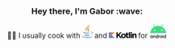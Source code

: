 <h3 align='center'> Hey there, I'm Gabor :wave:</h3>
<p align='center'>👨‍🍳 I usually cook with <img alt="Java" title="Java" src="https://github.com/ghataa/ghataa/blob/main/assets/java.svg" height="28"> and <img alt="Kotlin" title="Kotlin" src="https://github.com/ghataa/ghataa/blob/main/assets/kotlin.svg" height="12"> for <img alt="Android" title="Android" src="https://github.com/ghataa/ghataa/blob/main/assets/android.svg" height="28"></p>

<!--
**ghataa/ghataa** is a ✨ _special_ ✨ repository because its `README.md` (this file) appears on your GitHub profile.

Here are some ideas to get you started:

- 🔭 I’m currently working on ...
- 🌱 I’m currently learning ...
- 👯 I’m looking to collaborate on ...
- 🤔 I’m looking for help with ...
- 💬 Ask me about ...
- 📫 How to reach me: ...
- 😄 Pronouns: ...
- ⚡ Fun fact: ...
-->
